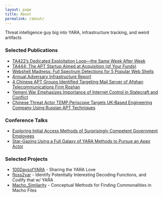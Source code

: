 ```yaml
---
layout: page
title: About
permalink: /about/
---
```


Threat intelligence guy big into YARA, infrastructure tracking, and weird artifacts

### Selected Publications
- [TA422’s Dedicated Exploitation Loop—the Same Week After Week](https://www.proofpoint.com/us/blog/threat-insight/ta422s-dedicated-exploitation-loop-same-week-after-week)
- [TA444: The APT Startup Aimed at Acquisition (of Your Funds)](https://www.proofpoint.com/us/blog/threat-insight/ta444-apt-startup-aimed-at-your-funds)
- [Webshell Madness: Full Spectrum Detections for 5 Popular Web Shells ](https://www.recordedfuture.com/full-spectrum-detections-five-popular-web-shells/)
- [Annual Adversary Infrastructure Report](https://www.recordedfuture.com/2020-adversary-infrastructure-report/)
- [4 Chinese APT Groups Identified Targeting Mail Server of Afghan Telecommunications Firm Roshan](https://www.recordedfuture.com/blog/chinese-apt-groups-target-afghan-telecommunications-firm)
- [Yemeni War Emphasizes Importance of Internet Control in Statecraft and Conflict](https://www.recordedfuture.com/yemen-internet-control/)
- [Chinese Threat Actor TEMP.Periscope Targets UK-Based Engineering Company Using Russian APT Techniques](https://www.recordedfuture.com/blog/chinese-threat-actor-tempperiscope)

### Conference Talks
- [Exploring Initial Access Methods of Surprisingly Competent Government Employees](https://www.youtube.com/watch?v=LYHmTjFW-nY&ab_channel=SLEUTHCON)
- [Star-Gazing Using a Full Galaxy of YARA Methods to Pursue an Apex Actor](https://www.youtube.com/watch?v=aaV7UieJ_l4&ab_channel=SentinelOne)

### Selected Projects
- [100DaysofYARA](https://github.com/g-les/100DaysofYARA) - Sharing the YARA Love
- [floss2yar](https://github.com/g-les/floss2yar) - Identify Potentially Interesting Decoding Functions, and Codify that w/ YARA
- [Macho_Similarity](https://github.com/g-les/macho_similarity/) - Conceptual Methods for Finding Commonalities in Macho Files 
